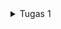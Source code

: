 <details>

<summary>Tugas 1</summary>
1. Apa perbedaan utama antara stateless dan stateful widget dalam konteks pengembangan aplikasi Flutter?
Stateless widget adalah widget yang tidak berubah dan tidak memiliki state. Stateless widget dirender sekali dan tidak diperbarui kecuali ada perubahan data eksternal. Contohnya termasuk Text, Icon, dan RaisedButton.

Stateful widget adalah widget yang dapat berubah dan memiliki state yang. Stateful widget dapat memperbarui properti atau state mereka selama masa hidup widget, menggambarnya ulang beberapa kali, dan merespons interaksi pengguna atau data eksternal. Contoh stateful widget meliputi Checkbox, Radio Button, Slider, InkWell, Form, dan TextField.

Dalam penggunaan nya stateless widget lebih sederhana, mudah digunakan, dan mudah dipelihara, tetapi memiliki keterbatasan dalam fungsionalitas dan interaktivitas. Sedangkan stateful widget lebih kompleks, memerlukan lebih banyak kode, namun memberikan fleksibilitas dan kontrol yang lebih besar terhadap perilaku dan penampilan widget.

2. Sebutkan seluruh widget yang kamu gunakan untuk menyelesaikan tugas ini dan jelaskan fungsinya masing-masing.
    - MyApp: Widget ini berisi kelas yang mewarisi StatelessWidget dan berfungsi sebagai titik masuk aplikasi yang memuat MyHomePage.
    - MyHomePage: Widget ini berisi kelas yang mewarisi StatelessWidget dan merupakan halaman utama aplikasi. Ini berisi Scaffold yang memuat AppBar, SingleChildScrollView, dan daftar item toko.
    - Scaffold: Widget ini menyediakan kerangka dasar untuk halaman dengan AppBar dan body.
    - AppBar: Widget ini menampilkan AppBar di bagian atas halaman dengan judul "Mumu Shop" yang menggunakan Text untuk menampilkan teks.
    - SingleChildScrollView: Widget ini merupakan widget pembungkus yang memungkinkan kontennya untuk bisa discroll jika lebih besar dari layar.
    - Padding:  Widget ini digunakan untuk memberikan padding ke kontennya.
    - Column:  Widget ini digunakan untuk menampilkan komponen secara vertikal dalam daftar.
    - GridView.count:  Widget ini digunakan untuk menampilkan daftar item toko dalam grid dengan jumlah kolom yang telah ditentukan.
    - ShopItem: Widget ini berisi kelas yang mendefinisikan item toko dengan nama dan ikonnya.
    - ShopCard: Widget ini berisi kelas yang mewarisi StatelessWidget dan digunakan untuk menampilkan setiap item toko. Ini berisi Material, InkWell, Container, Icon, dan Text untuk menampilkan kontennya.
    - Color, TextAlign, TextStyle: Widget ini digunakan untuk mengatur warna, penataan teks, dan gaya teks yang diterapkan pada teks dalam aplikasi.
    - SnackBar: Widget ini digunakan untuk menampilkan pesan pemberitahuan ketika item toko diklik.

3. Jelaskan bagaimana cara kamu mengimplementasikan checklist di atas secara step-by-step (bukan hanya sekadar mengikuti tutorial)
    1. pertama saya mmbuat app bernama mumuashop dengan menjalankan 
    ``` flutter create mumushop```
    2. selanjutnya saya membuat file bernama menu.dart dan menambahkan kode berikut
    ```dart
    import 'package:flutter/material.dart';

    void main() {
    runApp(MyApp());
    }

    class MyApp extends StatelessWidget {
    @override
    Widget build(BuildContext context) {
        return MaterialApp(
        home: MyHomePage(),
        );
    }
    }

    class MyHomePage extends StatelessWidget {
    MyHomePage({Key? key}) : super(key: key);

    final List<ShopItem> items = [
        ShopItem("Lihat Item", Icons.checklist),
        ShopItem("Tambah Item", Icons.add_shopping_cart),
        ShopItem("Logout", Icons.logout),
    ];

    @override
    Widget build(BuildContext context) {
        return Scaffold(
        appBar: AppBar(
            title: Text(
            'Mumu Shop',
            style: TextStyle(
                fontSize: 30,
                fontWeight: FontWeight.bold,
            ),
            textAlign: TextAlign.center, // Pusatkan teks
            ),
        ),
        body: SingleChildScrollView(
            child: Padding(
            padding: const EdgeInsets.all(10.0),
            child: Column(
                children: <Widget>[
                Padding(
                    padding: EdgeInsets.only(top: 10.0, bottom: 10.0),
                    child: Text(
                    'Welcome!',
                    textAlign: TextAlign.center, // Pusatkan teks
                    style: TextStyle(
                        fontSize: 20, // Ukuran font yang diperkecil
                    ),
                    ),
                ),
                GridView.count(
                    primary: true,
                    padding: const EdgeInsets.all(20),
                    crossAxisSpacing: 10,
                    mainAxisSpacing: 10,
                    crossAxisCount: 3,
                    shrinkWrap: true,
                    children: items.map((ShopItem item) {
                    return ShopCard(item);
                    }).toList(),
                ),
                ],
            ),
            ),
        ),
        );
    }
    }

    class ShopItem {
    final String name;
    final IconData icon;

    ShopItem(this.name, this.icon);
    }

    class ShopCard extends StatelessWidget {
    final ShopItem item;

    const ShopCard(this.item, {Key? key}) : super(key: key);

    @override
    Widget build(BuildContext context) {
        Color backgroundColor;

        if (item.name == "Lihat Item") {
        backgroundColor = Color.fromARGB(255, 74, 124, 119);
        } else if (item.name == "Tambah Item") {
        backgroundColor = const Color.fromARGB(255, 44, 108, 161);
        } else if (item.name == "Logout") {
        backgroundColor = const Color.fromARGB(255, 112, 112, 112);
        } else {
        backgroundColor = Colors.white; // Warna latar belakang default
        }

        return Material(
        color: backgroundColor,
        child: InkWell(
            onTap: () {
            ScaffoldMessenger.of(context)
                ..hideCurrentSnackBar()
                ..showSnackBar(SnackBar(
                    content: Text("Kamu telah menekan tombol ${item.name}!")));
            },
            child: Container(
            padding: const EdgeInsets.all(8),
            child: Center(
                child: Column(
                mainAxisAlignment: MainAxisAlignment.center,
                children: [
                    Icon(
                    item.icon,
                    color: Colors.white,
                    size: 30.0,
                    ),
                    const Padding(padding: EdgeInsets.all(3)),
                    Text(
                    item.name,
                    textAlign: TextAlign.center,
                    style: const TextStyle(color: Colors.white),
                    ),
                ],
                ),
            ),
            ),
        ),
        );
    }
    }
    ```


4. selanjutnya saya import dari mumu_shop
``` dart
import 'package:mumu_shop/menu.dart';
```

5.  Untuk pengerjaan bonus saya menambahkan warna yang berbeda button dengan menambahkan kode berikut
```dart
 Widget build(BuildContext context) {
        Color backgroundColor;

        if (item.name == "Lihat Item") {
        backgroundColor = Color.fromARGB(255, 74, 124, 119);
        } else if (item.name == "Tambah Item") {
        backgroundColor = const Color.fromARGB(255, 44, 108, 161);
        } else if (item.name == "Logout") {
        backgroundColor = const Color.fromARGB(255, 112, 112, 112);
        } else {
        backgroundColor = Colors.white; // Warna latar belakang default
        }
```

<details>

<summary>Tugas 2</summary>
 1. Jelaskan perbedaan antara Navigator.push() dan Navigator.pushReplacement(), disertai dengan contoh mengenai penggunaan kedua metode tersebut yang tepat!

Dalam pengembangan aplikasi Flutter, `Navigator.push()` dan `Navigator.pushReplacement()` adalah dua metode yang digunakan untuk mengelola navigasi antar halaman (route) dengan perbedaan utama dalam pengelolaan stack route. Ketika menggunakan `Navigator.push()`, suatu route baru ditambahkan ke dalam stack, sehingga route tersebut muncul di atas route yang sudah ada. Ini memungkinkan pengguna untuk kembali ke halaman sebelumnya dengan menekan tombol "Back" pada perangkat mereka. Sebaliknya, `Navigator.pushReplacement()` menggantikan route yang sedang ditampilkan dengan suatu route baru, tanpa memengaruhi kondisi elemen stack di bawahnya. Dengan kata lain, route yang digantikan dihapus dari stack. Metode ini berguna ketika Anda ingin mengganti halaman tanpa meninggalkan jejak halaman sebelumnya, dan jika pengguna menekan tombol "Back", mereka tidak akan kembali ke halaman yang digantikan. Pemahaman tentang perbedaan ini membantu pengembang mengontrol perilaku navigasi dan menyusun pengalaman pengguna yang lebih baik dalam aplikasi Flutter.
contoh penggunaan Navigator.push():
```dart
    if (item.name == "Tambah Produk") {
        Navigator.push(context,
            MaterialPageRoute(builder: (context) => const ShopFormPage()));
    }
```

contoh penggunan `Navigator.pushReplacement()`:
```dart
onTap: () {
        Navigator.pushReplacement(
        context,
        MaterialPageRoute(
            builder: (context) => MyHomePage(),
        ));
    },
```

 2. Jelaskan masing-masing layout widget pada Flutter dan konteks penggunaannya masing-masing!
 - AppBar: AppBar adalah layout widget yang menyediakan bilah atas (bar) untuk menampilkan judul atau elemen-elemen lainnya dalam menampilkan judul "Form Tambah Produk" di tengah bilah atas aplikasi.
 - Drawer: Drawer adalah layout widget yang menyediakan navigasi sisi yang dapat digeser (drawer) yang diintegrasikan ke dalam aplikasi sebagai navigasi sisi.
 - Form: Form adalah layout widget yang digunakan untuk membuat formulir dengan validasi untuk membungkus seluruh bagian formulir, memanfaatkan formKey untuk validasi.
 - SingleChildScrollView: SingleChildScrollView adalah layout widget yang memungkinkan kontennya dapat digulir (scrollable) untuk memastikan tata letak halaman tetap dapat digulir jika kontennya melebihi ruang yang tersedia.
 - Column: Column adalah layout widget yang menyusun anak-anaknya dalam satu kolom untuk menyusun elemen-elemen formulir secara vertikal.
 - Padding: Padding adalah layout widget yang menambahkan ruang putih di sekeliling widget anaknya untuk memberikan ruang putih di sekitar TextFormField.
 - TextFormField: TextFormField adalah widget formulir yang mengumpulkan input teks dari pengguna untuk mengumpulkan nama produk, harga, dan deskripsi dari pengguna dengan memberikan validasi.
 - Align: Align adalah layout widget yang mengatur posisi anaknya sesuai dengan parameter alignment yang diberikan untuk menempatkan tombol "Save" di bagian bawah tengah halaman.
 - ElevatedButton: ElevatedButton adalah layout widget yang menampilkan tombol yang diangkat untuk digunakan sebagai tombol "Save" dengan warna latar belakang tertentu ketika ditekan.
 - AlertDialog: AlertDialog adalah layout widget yang menampilkan dialog dengan judul dan konten tertentu untuk menampilkan informasi produk yang berhasil tersimpan setelah pengguna menekan tombol "Save".

 3. Sebutkan apa saja elemen input pada form yang kamu pakai pada tugas kali ini dan jelaskan mengapa kamu menggunakan elemen input tersebut!
 - ```TextFormField ```
 Dalam tugas ini penggunaan TextFormField digunakan untuk input pada form untuk mengisi nama produk, harga, dan deskripsi. Dengan validator agar field tersebut tidak boleh kosong dan sesuai dengan model nya seperti harga harus berupa angka.
 - ```ElevatedButton ```
 Dalam tugas ini penggunaan berfungsi sebagai tombol "Simpan." Saat tombol diklik, aplikasi akan melakukan pemeriksaan terhadap kelengkapan dan validitas semua kolom input menggunakan _formKey.currentState!.validate(). Jika berhasil maka akan memberikan informasi bahwa data produk telah berhasil disimpan.

 4. Bagaimana penerapan clean architecture pada aplikasi Flutter?
 Clean Architecture adalah pendekatan pengembangan perangkat lunak untuk menciptakan aplikasi bersih, modular, dan mudah diuji. Keuntungan penggunaan Clean Architecture melibatkan pemisahan tanggung jawab, meningkatkan keterbacaan, memudahkan pemeliharaan kode, dan kemampuan untuk mengelola kompleksitas aplikasi dengan efisien. Struktur yang terorganisir dengan baik memfasilitasi pengembangan dan pemeliharaan kode.

 **Pembagian Lapisan Utama:**
 - Lapisan Presentasi (UI): berfungsi menangani interaksi pengguna dan menampilkan antarmuka pengguna, berisi komponen seperti widget, layar, dan tampilan, serta menggunakan pola manajemen state seperti BLoC, Provider, atau Redux.
 - Lapisan Domain (Bisnis): Lapisan ini berfungsi untuk menyimpan aturan bisnis inti aplikasi yang berisi entitas sebagai model data bisnis serta kasus Penggunaan (Use Case) menggambarkan aksi pengguna.
 - Lapisan Data: Lapisan ini berfungsi untuk mengimplementasi repositori sesuai kontrak dari lapisan domain, sumber data berkomunikasi dengan sumber data eksternal seperti API atau database. Model data merepresentasikan struktur data yang digunakan oleh sumber data.

 5. Jelaskan bagaimana cara kamu mengimplementasikan checklist di atas secara step-by-step! (bukan hanya sekadar mengikuti tutorial)
    1. **Drawer Menu**
    pertama saya membuat folder bernama `widgets` dan membuat file bernama `left_drawer.dart` yang berisi navigasi ke halaman-halaman lain pada aplikasi. Dengan menambahkan kode berikut pada file ` `:
    ```dart
    import 'package:flutter/material.dart';
    import 'package:mumu_shop/screens/menu.dart';
    import 'package:mumu_shop/screens/shoplist_form.dart';

    class LeftDrawer extends StatelessWidget {
    const LeftDrawer({super.key});

    @override
    Widget build(BuildContext context) {
        return Drawer(
        child: ListView(
            children: [
            const DrawerHeader(
                // TODO: Bagian drawer header
                decoration: BoxDecoration(
                color: Color.fromARGB(255, 88, 116, 123),
                ),
                child: Column(
                children: [
                    Text(
                    'mumu_shop',
                    textAlign: TextAlign.center,
                    style: TextStyle(
                        fontSize: 30, //
                        fontWeight: FontWeight.bold,
                        color: Colors.white,
                    ),
                    ),
                    Padding(padding: EdgeInsets.all(10)),
                    Text("Catat seluruh keperluan belanjamu di sini!",
                        // TODO: Tambahkan gaya teks dengan center alignment, font ukuran 15, warna putih, dan weight biasa
                        textAlign: TextAlign.center,
                        style: TextStyle(
                        fontSize: 15,
                        color: Colors.white,
                        fontWeight: FontWeight.normal,
                        ),
                        ),
                ],
                ),
            ),
            
            // TODO: Bagian routing
            ListTile(
                leading: const Icon(Icons.home_outlined),
                title: const Text('Halaman Utama'),
                // Bagian redirection ke MyHomePage
                onTap: () {
                Navigator.pushReplacement(
                    context,
                    MaterialPageRoute(
                        builder: (context) => MyHomePage(),
                    ));
                },
            ),
            ListTile(
                leading: const Icon(Icons.add_shopping_cart),
                title: const Text('Tambah Produk'),
                // Bagian redirection ke ShopFormPage
                onTap: () {
                /*
                TODO: Buatlah routing ke ShopFormPage di sini,
                setelah halaman ShopFormPage sudah dibuat.
                */
                Navigator.pushReplacement(
                    context,
                    MaterialPageRoute(
                        builder: (context) => ShopFormPage(),
                    ));
                },
            ),
            
            ],
        ),
        );
    }
    }
    ```
    2. **Elemen Input dan Form**
    menambahkan input field yang ada pada flutter dengan kode `flutter create --sample=widgets.Form.1 form_sample`

    3. **Pembuatan Form dan Data**
    dan dalam pembuatan form dan data saya membuat file bernama `shoplist_form.dart.`di dalam folder baru bernama `screens` dengan menambahkan kode berikut:
    ```dart
    import 'package:flutter/material.dart';
    import 'package:mumu_shop/widgets/left_drawer.dart';

    class ShopFormPage extends StatefulWidget {
    const ShopFormPage({super.key});

    @override
    State<ShopFormPage> createState() => _ShopFormPageState();
    }

    class _ShopFormPageState extends State<ShopFormPage> {
    final _formKey = GlobalKey<FormState>();
    String _name = "";
    int _price = 0;
    String _description = "";

    @override
    Widget build(BuildContext context) {
        return Scaffold(
        appBar: AppBar(
            title: const Center(
            child: Text(
                'Form Tambah Produk',
            ),
            ),
            backgroundColor: Color.fromARGB(255, 88, 116, 123),
            foregroundColor: Colors.white,
        ),
        // OK TODO: Tambahkan drawer yang sudah dibuat di sini
        drawer: const LeftDrawer(),
        body: Form(
            key: _formKey,
            child: SingleChildScrollView(
            child: Column(
                crossAxisAlignment: CrossAxisAlignment.start,
                children: [
                Padding(
                    padding: const EdgeInsets.all(8.0),
                    child: TextFormField(
                    decoration: InputDecoration(
                        hintText: "Nama Produk",
                        labelText: "Nama Produk",
                        border: OutlineInputBorder(
                        borderRadius: BorderRadius.circular(5.0),
                        ),
                    ),
                    onChanged: (String? value) {
                        setState(() {
                        _name = value!;
                        });
                    },
                    validator: (String? value) {
                        if (value == null || value.isEmpty) {
                        return "Nama tidak boleh kosong!";
                        }
                        return null;
                    },
                    ),
                ),
                Padding(
                    padding: const EdgeInsets.all(8.0),
                    child: TextFormField(
                    decoration: InputDecoration(
                        hintText: "Harga",
                        labelText: "Harga",
                        border: OutlineInputBorder(
                        borderRadius: BorderRadius.circular(5.0),
                        ),
                    ),
                    // OK TODO: Tambahkan variabel yang sesuai
                    onChanged: (String? value) {
                        setState(() {
                        _price = int.parse(value!);
                        });
                    },
                    validator: (String? value) {
                        if (value == null || value.isEmpty) {
                        return "Harga tidak boleh kosong!";
                        }
                        if (int.tryParse(value) == null) {
                        return "Harga harus berupa angka!";
                        }
                        return null;
                    },
                    ),
                ),
                Padding(
                    padding: const EdgeInsets.all(8.0),
                    child: TextFormField(
                    decoration: InputDecoration(
                        hintText: "Deskripsi",
                        labelText: "Deskripsi",
                        border: OutlineInputBorder(
                        borderRadius: BorderRadius.circular(5.0),
                        ),
                    ),
                    onChanged: (String? value) {
                        setState(() {
                        // OK TODO: Tambahkan variabel yang sesuai
                        _description = value!;
                        });
                    },
                    validator: (String? value) {
                        if (value == null || value.isEmpty) {
                        return "Deskripsi tidak boleh kosong!";
                        }
                        return null;
                    },
                    ),
                ),
                Align(
                    alignment: Alignment.bottomCenter,
                    child: Padding(
                    padding: const EdgeInsets.all(8.0),
                    child: ElevatedButton(
                        style: ButtonStyle(
                        backgroundColor:
                            MaterialStateProperty.all(Color.fromARGB(255, 88, 116, 123)),
                        ),
                        onPressed: () {
                        if (_formKey.currentState!.validate()) {
                            showDialog(
                            context: context,
                            builder: (context) {
                                return AlertDialog(
                                title: const Text('Produk berhasil tersimpan'),
                                content: SingleChildScrollView(
                                    child: Column(
                                    crossAxisAlignment:
                                        CrossAxisAlignment.start,
                                    children: [
                                        Text('Nama: $_name'),
                                        // OK TODO: Munculkan value-value lainnya
                                        Text('Harga: $_price'),
                                        Text('Deskripsi: $_description'),
                                    ],
                                    ),
                                ),
                                actions: [
                                    TextButton(
                                    child: const Text('OK'),
                                    onPressed: () {
                                        Navigator.pop(context);
                                    },
                                    ),
                                ],
                                );
                            },
                            );
                            _formKey.currentState!.reset();
                        }

                        },
                        child: const Text(
                        "Save",
                        style: TextStyle(color: Colors.white),
                        ),
                    ),
                    ),
                ),
                ]
            ),  
            ),
        ),
        );
    }
    }
    ```
    4. **Memunculkan data**
    menambahkan kode berikut kedalam file `shoplist_form.dart`:
    ```dart
     child: ElevatedButton(
        style: ButtonStyle(
            backgroundColor:
                MaterialStateProperty.all(Color.fromARGB(255, 88, 116, 123)),
        ),
        onPressed: () {
            if (_formKey.currentState!.validate()) {
            showDialog(
                context: context,
                builder: (context) {
                return AlertDialog(
                    title: const Text('Produk berhasil tersimpan'),
                    content: SingleChildScrollView(
                    child: Column(
                        crossAxisAlignment:
                            CrossAxisAlignment.start,
                        children: [
                        Text('Nama: $_name'),
                        // OK TODO: Munculkan value-value lainnya
                        Text('Harga: $_price'),
                        Text('Deskripsi: $_description'),
                        ],
                    ),
                    ),
                    actions: [
                    TextButton(
                        child: const Text('OK'),
                        onPressed: () {
                        Navigator.pop(context);
                        },
                    ),
                    ],
                );
                },
            );
            _formKey.currentState!.reset();
            }

        },
        child: const Text(
            "Save",
            style: TextStyle(color: Colors.white),
        ),
        ),
    ),
    ```
    4. **Navigasi Pada Tombol**
    untuk melakukan navigasi ke route lain saya menmbahkan kode berikut pada file `shop_card.dart`:
    ```dart
    import 'package:flutter/material.dart';
    import 'package:mumu_shop/screens/shoplist_form.dart';

    class ShopItem {
    final String name;
    final IconData icon;
    final Color color;

    ShopItem(this.name, this.icon, this.color);
    }

    class ShopCard extends StatelessWidget {
    final ShopItem item;

    const ShopCard(this.item, {super.key}); // Constructor

    @override
    Widget build(BuildContext context) {
        return Material(
        color: item.color,
        child: InkWell(
            // Area responsive terhadap sentuhan
            onTap: () {
            // Memunculkan SnackBar ketika diklik
            ScaffoldMessenger.of(context)
                ..hideCurrentSnackBar()
                ..showSnackBar(SnackBar(
                    content: Text("Kamu telah menekan tombol ${item.name}!")));

            // Navigate ke route yang sesuai (tergantung jenis tombol)
            if (item.name == "Tambah Produk") {
                // TODO: Gunakan Navigator.push untuk melakukan navigasi ke MaterialPageRoute yang mencakup ShopFormPage.
                Navigator.push(
                context,
                MaterialPageRoute(builder: (context) => ShopFormPage()),
                );
            }
            },
            child: Container(
            // Container untuk menyimpan Icon dan Text
            padding: const EdgeInsets.all(8),
            child: Center(
                child: Column(
                mainAxisAlignment: MainAxisAlignment.center,
                children: [
                    Icon(
                    item.icon,
                    color: Colors.white,
                    size: 30.0,
                    ),
                    const Padding(padding: EdgeInsets.all(3)),
                    Text(
                    item.name,
                    textAlign: TextAlign.center,
                    style: const TextStyle(color: Colors.white),
                    ),
                ],
                ),
            ),
            ),
        ),
        );
    }
    }
    ```

